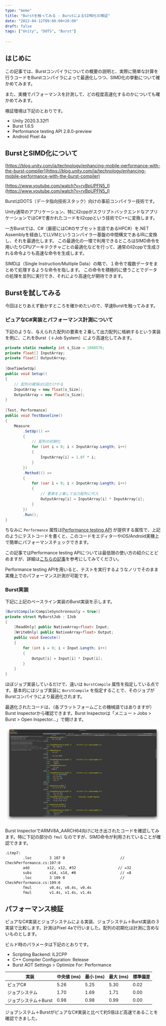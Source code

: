 ```yaml
---
type: "memo"
title: "Burstを触ってみる - BurstによるSIMD化の検証"
date: "2022-04-12T09:00:00+20:00"
draft: false
tags: ["Unity", "DOTS", "Burst"]

---
```


## はじめに

この記事では、Burstコンパイラについての概要の説明と、実際に簡単な計算を行うコードをBurstコンパイラによって最適化しつつ、SIMD化の挙動について確かめてみます。

また、実機でパフォーマンスを計測して、どの程度高速化するのかについても確かめてみます。

検証環境は下記のとおりです。

- Unity 2020.3.32f1
- Burst 1.6.5
- Performance testing API 2.8.0-preview
- Android Pixel 4a

## BurstとSIMD化について

[https://blog.unity.com/ja/technology/enhancing-mobile-performance-with-the-burst-compiler](https://blog.unity.com/ja/technology/enhancing-mobile-performance-with-the-burst-compiler)

[https://www.youtube.com/watch?v=rvBpUPFN5_I](https://www.youtube.com/watch?v=rvBpUPFN5_I)

BurstはDOTS（データ指向技術スタック）向けの事前コンパイラー技術です。

Unity通常のアプリケーション、特にil2cppがスクリプトバックエンドなアプリケーションではC#で書かれたコードをil2cppという技術でC++に変換します。

一方Burstでは、C#（厳密にはC#のサブセット言語であるHPC#）を.NET Assemblyを経由してLLVMというコンパイラー基盤の中間構文であるIRに変換し、それを最適化します。
この最適化の一環で利用できるところはSIMD命令を用いたりCPUアーキテクチャごとの最適化などを行って、通常のil2cppで生成される命令よりも高速な命令を生成します。

SIMDは（Single Instruction/Multiple Data）の略で、１命令で複数データをまとめて処理するような命令を指します。
この命令を積極的に使うことでデータの処理を並列に実行でき、それにより高速化が期待できます。

## Burstを試してみる

今回はとりあえず動かすところを確かめたいので、早速Burstを触ってみます。

### ピュアなC#実装とパフォーマンス計測について

下記のような、与えられた配列の要素を２乗して出力配列に格納するという実装を例に、これをBurst（＋Job System）により高速化してみます。

```csharp
private static readonly int s_Size = 1048576;
private float[] InputArray;
private float[] OutputArray;

[OneTimeSetUp]
public void Setup()
{
    // 配列の確保は1回だけやる
    InputArray = new float[s_Size];
    OutputArray = new float[s_Size];
}

[Test, Performance]
public void TestBaseline()
{
    Measure
        .SetUp(() =>
        {
            // 配列の初期化
            for (int i = 0; i < InputArray.Length; i++)
            {
                InputArray[i] = 1.0f * i;
            }
        })
        .Method(() =>
        {
            for (var i = 0; i < InputArray.Length; i++)
            {
                // 要素を２乗して出力配列に代入
                OutputArray[i] = InputArray[i] * InputArray[i];
            }
        })
        .Run();
}
```

ちなみに `Performance` 属性は[Performance testing API](https://docs.unity3d.com/Packages/com.unity.test-framework.performance@2.8/manual/reference.html) が提供する属性で、上記のようにテストコードを書くと、このコードをエディターやiOS/Android実機上で簡単にパフォーマンスチェックできます。

この記事ではPerformance testing APIについては最低限の使い方の紹介にとどめますが、詳細は[こちらの記事](https://blog.yucchiy.com/2021/09/unity-performance-testing/)を参考にしてみてください。

Performance testing APIを用いると、テストを実行するようなノリでそのまま実機上でのパフォーマンス計測が可能です。

### Burst実装

下記に上記のベースライン実装のBurst実装を示します。

```csharp
[BurstCompile(CompileSynchronously = true)]
private struct MyBurstJob : IJob
{
    [ReadOnly] public NativeArray<float> Input;
    [WriteOnly] public NativeArray<float> Output;
    public void Execute()
    {
        for (int i = 0; i < Input.Length; i++)
        {
            Output[i] = Input[i] * Input[i];
        }
    }
}
```

ほぼジョブ実装しているだけで、違いは `BurstCompile` 属性を指定している点です。基本的にはジョブ実装に `BurstCompile` を指定することで、そのジョブがBurstコンパイラにより最適化されます。

最適化されたコードは、（各プラットフォームごとの機械語ではありますが）Burst Inspectorから確認できます。Burst Inspectorは「メニュー > Jobs > Burst > Open Inspector...」で開けます。

![Burst Inspector](./01.png)

Burst InspectorでARMV8A_AARCH64向けに吐き出されたコードを確認してみます。特に下記の部分の `fmul` なのですが、SIMD命令が利用されていることが確認できます。

```
.Ltmp7:
        .loc        3 107 0                         // CheckPerformance.cs:107:0
        add        x12, x12, #32                   // =32
        subs        x14, x14, #8                    // =8
        .loc        3 109 0                         // CheckPerformance.cs:109:0
        fmul        v0.4s, v0.4s, v0.4s
        fmul        v1.4s, v1.4s, v1.4s
```

## パフォーマンス検証

ピュアなC#実装とジョブシステムによる実装、ジョブシステム＋Burst実装の３実装で比較します。計測はPixel 4aで行いました。配列の初期化は計測に含めないものとします。

ビルド時のパラメータは下記のとおりです。

- Scripting Backend: IL2CPP
- C++ Compiler Configuration: Release
- Burst AOT Settings > Optimize For: Performance

| 実装 | 中央値 (ms) | 最小 (ms) | 最大 (ms) | 標準偏差 |
| --- | --- | --- | --- | --- |
| ピュアC# | 5.26 | 5.25 | 5.30 | 0.02 |
| ジョブシステム | 1.70 | 1.69 | 1.71 | 0.00 |
| ジョブシステム＋Burst | 0.98 | 0.98 | 0.99 | 0.00 |

ジョブシステム＋BurstがピュアなC#実装と比べて約5倍ほど高速であることを確認できました。